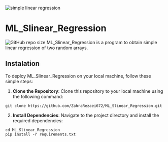 ![simple linear regression](https://encrypted-tbn0.gstatic.com/images?q=tbn:ANd9GcTqQDTogLPjuNNizYgCK5qKVRyBWJfByawy5w&s)

# ML_Slinear_Regression

![GitHub repo size](https://img.shields.io/github/repo-size/ZahraRezaei672/ML_Slinear_Regression)
ML_Slinear_Regression is a program to obtain simple linear regression of two random arrays.

Instalation 
---
To deploy ML_Slinear_Regression on your local machine, follow these simple steps:

1. **Clone the Repository**: Clone this repository to your local machine using the following command:
```
git clone https://github.com/ZahraRezaei672/ML_Slinear_Regression.git
```

2. **Install Dependencies**: Navigate to the project directory and install the required dependencies:
```
cd ML_Slinear_Regression
pip install -r requirements.txt
```
